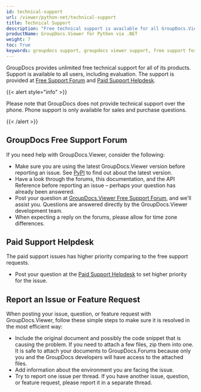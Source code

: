 ```yaml
---
id: technical-support
url: /viewer/python-net/technical-support
title: Technical Support
description: "Free technical support is available for all GroupDocs.Viewer users. Report questions or issues via the GroupDocs Free Support Forum."
productName: GroupDocs.Viewer for Python via .NET
weight: 7
toc: True
keywords: groupdocs support, groupdocs viewer support, free support forum, paid support helpdesk, groupdocs viewer, technical support, groupdocs forums
---
```


GroupDocs provides unlimited free technical support for all of its products. Support is available to all users, including evaluation. The support is provided at [Free Support Forum](https://forum.groupdocs.com/) and [Paid Support Helpdesk](https://helpdesk.groupdocs.com/).

{{< alert style="info" >}}

Please note that GroupDocs does not provide technical support over the phone. Phone support is only available for sales and purchase questions.

{{< /alert >}}

## GroupDocs Free Support Forum

If you need help with GroupDocs.Viewer, consider the following:

* Make sure you are using the latest GroupDocs.Viewer version before reporting an issue. See [PyPI](https://pypi.org/project/groupdocs-viewer-net) to find out about the latest version.
* Have a look through the forums, this documentation, and the API Reference before reporting an issue – perhaps your question has already been answered.
* Post your question at [GroupDocs.Viewer Free Support Forum](https://forum.groupdocs.com/c/viewer/9), and we'll assist you. Questions are answered directly by the GroupDocs.Viewer development team.
* When expecting a reply on the forums, please allow for time zone differences.

## Paid Support Helpdesk

The paid support issues has higher priority comparing to the free support requests.

* Post your question at the [Paid Support Helpdesk](https://helpdesk.groupdocs.com/) to set higher priority for the issue.

## Report an Issue or Feature Request

When posting your issue, question, or feature request with GroupDocs.Viewer, follow these simple steps to make sure it is resolved in the most efficient way:

* Include the original document and possibly the code snippet that is causing the problem. If you need to attach a few files, zip them into one. It is safe to attach your documents to GroupDocs.Forums because only you and the GroupDocs developers will have access to the attached files.
* Add information about the environment you are facing the issue.
* Try to report one issue per thread. If you have another issue, question, or feature request, please report it in a separate thread.
